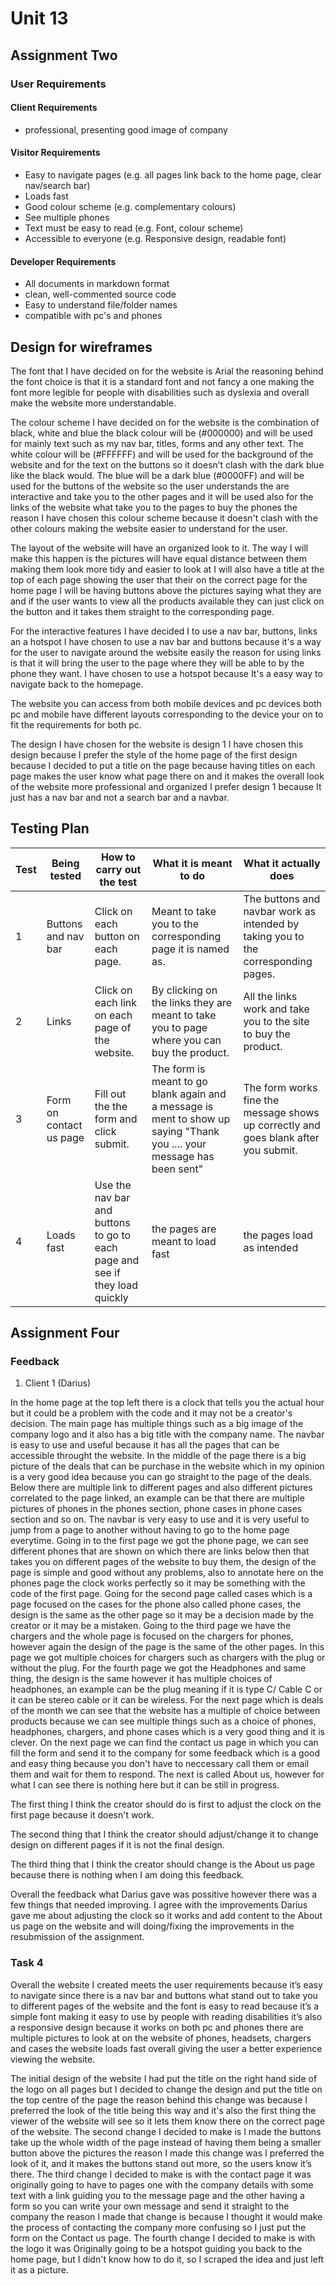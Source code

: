 # Unit 13

## Assignment Two

### User Requirements

#### Client Requirements

+ professional, presenting good image of company
 
#### Visitor Requirements

+ Easy to navigate pages (e.g. all pages link back to the home page, clear nav/search bar)
+ Loads fast
+ Good colour scheme (e.g. complementary colours)
+ See multiple phones
+ Text must be easy to read (e.g. Font, colour scheme)
+ Accessible to everyone (e.g. Responsive design, readable font)

#### Developer Requirements

+ All documents in markdown format
+ clean, well-commented source code
+ Easy to understand file/folder names
+ compatible with pc's and phones

## Design for wireframes

The font that I have decided on for the website is Arial the reasoning behind the font choice is that it is a standard font and not fancy a one making the font more legible for people with disabilities such as dyslexia and overall make the website more understandable.

The colour scheme I have decided on for the website is the combination of black, white and blue the black colour will be (#000000) and will be used for mainly text such as my nav bar, titles, forms and any other text. The white colour will be (#FFFFFF) and will be used for the background of the website and for the text on the buttons so it doesn’t clash with the dark blue like the black would. The blue will be a dark blue (#0000FF) and will be used for the buttons of the website so the user understands the are interactive and take you to the other pages and it will be used also for the links of the website what take you to the pages to buy the phones the reason I have chosen this colour scheme because it doesn't clash with the other colours making the website easier to understand for the user. 

The layout of the website will have an organized look to it. The way I will make this happen is the pictures will have equal distance between them making them look more tidy and easier to look at I will also have a title at the top of each page showing the user that their on the correct page for the home page I will be having buttons above the pictures saying what they are and if the user wants to view all the products available they can just click on the button and it takes them straight to the corresponding page. 

For the interactive features I have decided I to use a nav bar, buttons, links an a hotspot I have chosen to use a nav bar and buttons because it's a way for the user to navigate around the website easily the reason for using links is that it will bring the user to the page where they will be able to by the phone they want. I have chosen to use a hotspot because It's a easy way to navigate back to the homepage.

The website you can access from both mobile devices and pc devices both pc and mobile have different layouts corresponding to the device your on to fit the requirements for both pc.

The design I have chosen for the website is design 1 I have chosen this design because I prefer the style of the home page of the first design because I decided to put a title on the page because having titles on each page makes the user know what page there on and it makes the overall look of the website more professional and organized I prefer design 1 because It just has a nav bar and not a search bar and a navbar.

## Testing Plan

| Test | Being tested            | How to carry out the test                       | What it is meant to do                                                                                                  | What it actually does                                                               |
|------|-------------------------|-------------------------------------------------|-------------------------------------------------------------------------------------------------------------------------|-------------------------------------------------------------------------------------|
|  1   | Buttons and nav bar                 | Click on each button on each page.              | Meant to take you to the corresponding page it is named as.                                                             | The buttons and navbar work as intended by taking you to the corresponding pages.              |
|  2   | Links                   | Click on each link on each page of the website. | By clicking on the links they are meant to take you to page where you can buy the product.                                      | All the links work and take you to the site to buy the product.                     |
|  3   | Form on contact us page | Fill out the the form and click submit.         | The form is meant to go blank again and a message is ment to show up saying "Thank you .... your message has been sent" | The form works fine the message shows up correctly and goes blank after you submit. |
|  4   | Loads fast | Use the nav bar and buttons to go to each page and see if they load quickly         | the pages are meant to load fast  | the pages load as intended  |


## Assignment Four

### Feedback

1. Client 1 (Darius)

In the home page at the top left there is a clock that tells you the actual hour but it could be a problem with the code and it may not be a creator's decision. The main page has multiple things such as a big image of the company logo and it also has a big title with the company name. The navbar is easy to use and useful because it has all the pages that can be accessible throught the website. In the middle of the page there is a big picture of the deals that can be purchase in the website which in my opinion is a very good idea because you can go straight to the page of the deals. Below there are multiple link to different pages and also different pictures correlated to the page linked, an example can be that there are multiple pictures of phones in the phones section, phone cases in phone cases section and so on. The navbar is very easy to use and it is very useful to jump from a page to another without having to go to the home page everytime.
Going in to the first page we got the phone page, we can see different phones that are shown on which there are links below then that takes you on different pages of the website to buy them, the design of the page is simple and good without any problems, also to annotate here on the phones page the clock works perfectly so it may be something with the code of the first page.
Going for the second page called cases which is a page focused on the cases for the phone also called phone cases, the design is the same as the other page so it may be a decision made by the creator or it may be a mistaken. 
Going to the third page we have the chargers and the whole page is focused on the chargers for phones, however again the design of the page is the same of the other pages. In this page we got multiple choices for chargers such as chargers with the plug or without the plug. 
For the fourth page we got the Headphones and same thing, the design is the same however it has multiple choices of headphones, an example can be the plug meaning if it is type C/ Cable C or it can be stereo cable or it can be wireless.
For the next page which is deals of the month we can see that the website has a multiple of choice between products because we can see multiple things such as a choice of phones, headphones, chargers, and phone cases which is a very good thing and it is clever.
On the next page we can find the contact us page in which you can fill the form and send it to the company for some feedback which is a good and easy thing because you don't have to neccessary call them or email them and wait for them to respond.
The next is called About us, however for what I can see there is nothing here but it can be still in progress.

The first thing I think the creator should do is first to adjust the clock on the first page because it doesn't work.

The second thing that I think the creator should adjust/change it to change design on different pages if it is not the final design.

The third thing that I think the creator should change is the About us page because there is nothing when I am doing this feedback.

Overall the feedback what Darius gave was possitive however there was a few things that needed improving. I agree with the improvements Darius gave me about adjusting the clock so it works and add content to the About us page on the website and will doing/fixing the improvements in the resubmission of the assignment.

### Task 4

Overall the website I created meets the user requirements because it’s easy to navigate since there is a nav bar and buttons what stand out to take you to different pages of the website and the font is easy to read because it’s a simple font making it easy to use by people with reading disabilities it’s also a responsive design because it works on both pc and phones there are multiple pictures to look at on the website of phones, headsets, chargers and cases the website loads fast overall giving the user a better experience viewing the website.

The initial design of the website I had put the title on the right hand side of the logo on all pages but I decided to change the design and put the title on the top centre of the page the reason behind this change was because I preferred the look of the title being this way and it's also the first thing the viewer of the website will see so it lets them know there on the correct page of the website. The second change I decided to make is I made the buttons take up the whole width of the page instead of having them being a smaller button above the pictures the reason I made this change was I preferred the look of it, and it makes the buttons stand out more, so the users know it’s there. The third change I decided to make is with the contact page it was originally going to have to pages one with the company details with some text with a link guiding you to the message page and the other having a form so you can write your own message and send it straight to the company the reason I made that change is because I thought it would make the process of contacting the company more confusing so I just put the form on the Contact us page. The fourth change I decided to make is with the logo it was Originally going to be a hotspot guiding you back to the home page, but I didn't know how to do it, so I scraped the idea and just left it as a picture.
